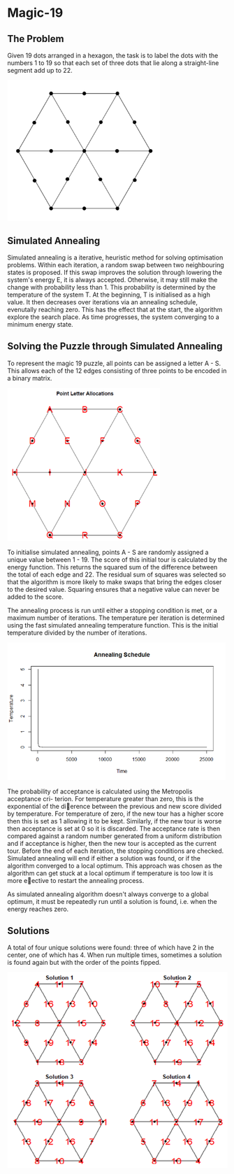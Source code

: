 # Magic-19
## The Problem
Given 19 dots arranged in a hexagon, the task is to label the dots with the numbers 1 to 19 so that each set of three dots that lie along a straight-line segment add up to 22.

<img src="https://github.com/TomMakesThings/Magic-19/blob/assets/Images/Hexagon.png" width=350>

## Simulated Annealing
Simulated annealing is a iterative, heuristic method for solving optimisation problems. Within each iteration, a random swap between two neighbouring states is proposed. If this swap improves the solution through lowering the system's energy E, it is always accepted. Otherwise, it may still make the change with probability less than 1. This probability is determined by the temperature of the system T. At the beginning, T is initialised as a high value. It then decreases over iterations via an annealing schedule, evenutally reaching zero. This has the effect that at the start, the algorithm explore the search place. As time progresses, the system converging to a minimum energy state.

## Solving the Puzzle through Simulated Annealing

To represent the magic 19 puzzle, all points can be assigned a letter A - S. This allows each of the 12 edges consisting of three points to be encoded in a binary matrix.

<img src="https://github.com/TomMakesThings/Magic-19/blob/assets/Images/Hexagon-Alphabet.png" width=350>
 
To initialise simulated annealing, points A - S are randomly assigned a unique value between 1 - 19. The score of this initial tour is calculated by the energy function. This returns the squared sum of the difference between the total of each edge and 22. The residual sum of squares was selected so that the algorithm is more likely to make swaps that bring the edges closer to the desired value. Squaring ensures that a negative value can never be added to the score.

The annealing process is run until either a stopping condition is met, or a maximum number of iterations. The temperature per iteration is determined using the fast simulated annealing temperature function. This is the initial temperature divided by the number of iterations.

<img src="https://github.com/TomMakesThings/Magic-19/blob/assets/Images/Annealing-Schedule.png" width=500>

The probability of acceptance is calculated using the Metropolis acceptance cri-
terion. For temperature greater than zero, this is the exponential of the dierence
between the previous and new score divided by temperature. For temperature of zero,
if the new tour has a higher score then this is set as 1 allowing it to be kept. Similarly, if the new tour is worse then acceptance is set at 0 so it is discarded. The acceptance
rate is then compared against a random number generated from a uniform distribution
and if acceptance is higher, then the new tour is accepted as the current tour.
Before the end of each iteration, the stopping conditions are checked. Simulated
annealing will end if either a solution was found, or if the algorithm converged to a
local optimum. This approach was chosen as the algorithm can get stuck at a local
optimum if temperature is too low it is more eective to restart the annealing process.

As simulated annealing algorithm doesn't always converge to a global optimum, it must be repeatedly run until a solution is found, i.e. when the energy reaches zero.

## Solutions
A total of four unique solutions were found: three of which have 2 in the center, one of which has 4. When run multiple times, sometimes a solution is found again but with the
order of the points fipped.

<img src="https://github.com/TomMakesThings/Magic-19/blob/assets/Images/Hexagon-Solutions.png" width=600>
